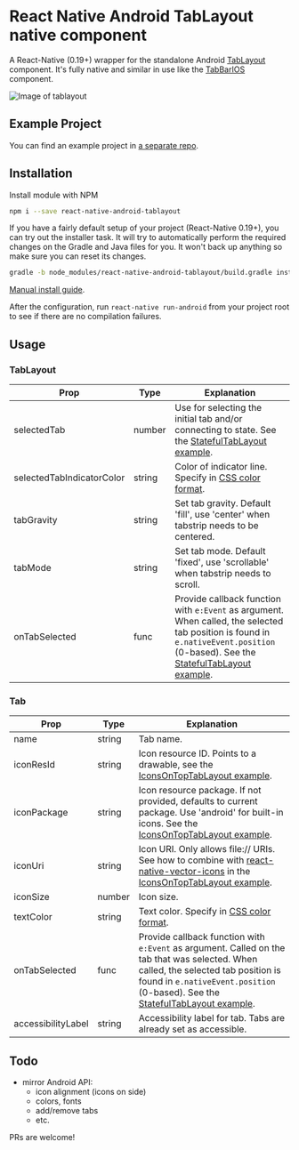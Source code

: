 # React Native Android TabLayout native component

A React-Native (0.19+) wrapper for the standalone Android 
[TabLayout](http://developer.android.com/reference/android/support/design/widget/TabLayout.html) component. It's fully 
native and similar in use like the [TabBarIOS](https://facebook.github.io/react-native/docs/tabbarios.html) component. 

![Image of tablayout](https://i.imgur.com/qWOWugu.gif)

## Example Project

You can find an example project in [a separate repo](https://github.com/AlbertBrand/react-native-android-tablayout-example).

## Installation

Install module with NPM

```bash
npm i --save react-native-android-tablayout
```

If you have a fairly default setup of your project (React-Native 0.19+), you can try out the installer task. 
It will try to automatically perform the required changes on the Gradle and Java files for you. It won't back up 
anything so make sure you can reset its changes.

```bash
gradle -b node_modules/react-native-android-tablayout/build.gradle install
```

[Manual install guide](docs/manual_install.md).

After the configuration, run `react-native run-android` from your project root to see if there are no compilation
failures.

## Usage

### TabLayout

Prop                      | Type    | Explanation
---                       | ---     | ---
selectedTab               | number  | Use for selecting the initial tab and/or connecting to state. See the [StatefulTabLayout example](https://github.com/AlbertBrand/react-native-android-tablayout-example/blob/master/app/StatefulTabLayout.js).
selectedTabIndicatorColor | string  | Color of indicator line. Specify in [CSS color format](https://facebook.github.io/react-native/docs/colors.html).
tabGravity                | string  | Set tab gravity. Default 'fill', use 'center' when tabstrip needs to be centered.
tabMode                   | string  | Set tab mode. Default 'fixed', use 'scrollable' when tabstrip needs to scroll.
onTabSelected             | func    | Provide callback function with `e:Event` as argument. When called, the selected tab position is found in `e.nativeEvent.position` (0-based). See the [StatefulTabLayout example](https://github.com/AlbertBrand/react-native-android-tablayout-example/blob/master/app/StatefulTabLayout.js).

### Tab

Prop                | Type    | Explanation
---                 | ---     | ---
name                | string  | Tab name.
iconResId           | string  | Icon resource ID. Points to a drawable, see the [IconsOnTopTabLayout example](https://github.com/AlbertBrand/react-native-android-tablayout-example/blob/master/app/IconsOnTopTabLayout.js).
iconPackage         | string  | Icon resource package. If not provided, defaults to current package. Use 'android' for built-in icons. See the [IconsOnTopTabLayout example](https://github.com/AlbertBrand/react-native-android-tablayout-example/blob/master/app/IconsOnTopTabLayout.js).
iconUri             | string  | Icon URI. Only allows file:// URIs. See how to combine with [react-native-vector-icons](https://github.com/oblador/react-native-vector-icons) in the [IconsOnTopTabLayout example](https://github.com/AlbertBrand/react-native-android-tablayout-example/blob/master/app/IconsOnTopTabLayout.js).
iconSize            | number  | Icon size.
textColor           | string  | Text color. Specify in [CSS color format](https://facebook.github.io/react-native/docs/colors.html).
onTabSelected       | func    | Provide callback function with `e:Event` as argument. Called on the tab that was selected. When called, the selected tab position is found in `e.nativeEvent.position` (0-based). See the [StatefulTabLayout example](https://github.com/AlbertBrand/react-native-android-tablayout-example/blob/master/app/StatefulTabLayout.js).
accessibilityLabel  | string  | Accessibility label for tab. Tabs are already set as accessible.

## Todo

  * mirror Android API:
    * icon alignment (icons on side)
    * colors, fonts
    * add/remove tabs
    * etc.

PRs are welcome!
  
